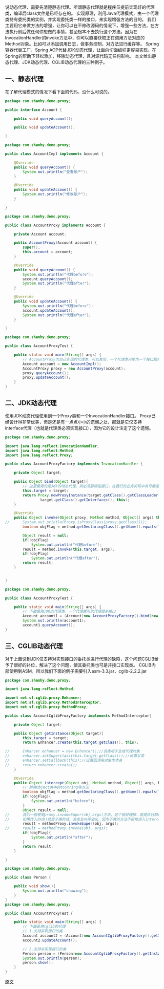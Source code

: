 说动态代理，需要先清楚静态代理。所谓静态代理就是程序员提前实现好的代理类，编译后class文件是已经存在的。
实现原理，利用Java代理模式，由一个代理类持有委托类的实例，并实现委托类一样的接口，来实现增强方法的目的。
我们主要用它来做方法的增强，让你可以在不修改源码的情况下，增强一些方法，在方法执行前后做任何你想做的事情，甚至根本不去执行这个方法。因为在InvocationHandler的invoke方法中，你可以直接获取正在调用方法对应的Method对象。比如可以添加调用日志，做事务控制，对方法进行缓存等。
Spring容器代替工厂，Spring AOP代替JDK动态代理，让面向切面编程更容易实现。在Spring的帮助下轻松添加，移除动态代理，且对源代码无任何影响。
本文给出静态代理、JDK动态代理、CGLIB动态代理的三种例子。
## 一、静态代理
在了解代理模式的情况下看下面的代码，没什么可说的。
```java
package com.shanhy.demo.proxy;

public interface Account {

    public void queryAccount();

    public void updateAccount();

}
```
```java
package com.shanhy.demo.proxy;

public class AccountImpl implements Account {

    @Override
    public void queryAccount() {
        System.out.println("查看账户");
    }

    @Override
    public void updateAccount() {
        System.out.println("修改账户");
    }

}
```
```java
package com.shanhy.demo.proxy;

public class AccountProxy implements Account {

    private Account account;

    public AccountProxy(Account account) {
        super();
        this.account = account;
    }

    @Override
    public void queryAccount() {
        System.out.println("代理before");
        account.queryAccount();
        System.out.println("代理after");
    }

    @Override
    public void updateAccount() {
        System.out.println("代理before");
        account.updateAccount();
        System.out.println("代理after");
    }

}
```
```java
package com.shanhy.demo.proxy;

public class AccountProxyTest {

    public static void main(String[] args) {
        // AccountProxy为自己实现的代理类，可以发现，一个代理类只能为一个接口服务。
        Account account = new AccountImpl();
        AccountProxy proxy = new AccountProxy(account);
        proxy.queryAccount();
        proxy.updateAccount();
    }
}
```
## 二、JDK动态代理
使用JDK动态代理使用到一个Proxy类和一个InvocationHandler接口。
Proxy已经设计得非常优美，但是还是有一点点小小的遗憾之处，那就是它仅支持interface代理（也就是代理类必须实现接口），因为它的设计注定了这个遗憾。
```java
package com.shanhy.demo.proxy;

import java.lang.reflect.InvocationHandler;
import java.lang.reflect.Method;
import java.lang.reflect.Proxy;

public class AccountProxyFactory implements InvocationHandler {

    private Object target;

    public Object bind(Object target){
        // 这里使用的是Jdk的动态代理，其必须要绑定接口，在我们的业务实现中有可能是没有基于接口是实现的。所以说这个缺陷cglib弥补了。
        this.target = target;
        return Proxy.newProxyInstance(target.getClass().getClassLoader(),
                target.getClass().getInterfaces(), this);
    }

    @Override
    public Object invoke(Object proxy, Method method, Object[] args) throws Throwable {
//      System.out.println(Proxy.isProxyClass(proxy.getClass()));
        boolean objFlag = method.getDeclaringClass().getName().equals("java.lang.Object");

        Object result = null;
        if(!objFlag)
            System.out.println("代理before");
        result = method.invoke(this.target, args);
        if(!objFlag)
            System.out.println("代理after");
        return result;
    }


}
```
```java
package com.shanhy.demo.proxy;

public class AccountProxyTest {

    public static void main(String[] args) {
        // 下面使用JDK的代理类，一个代理就可以代理很多接口
        Account account1 = (Account)new AccountProxyFactory().bind(new AccountImpl());
        System.out.println(account1);
        account1.queryAccount();
}
```
## 三、CGLIB动态代理
对于上面说到JDK仅支持对实现接口的委托类进行代理的缺陷，这个问题CGLIB给予了很好的补位，解决了这个问题，使其委托类也可是非接口实现类。
CGLIB内部使用到ASM，所以我们下面的例子需要引入asm-3.3.jar、cglib-2.2.2.jar
```java
package com.shanhy.demo.proxy;

import java.lang.reflect.Method;

import net.sf.cglib.proxy.Enhancer;
import net.sf.cglib.proxy.MethodInterceptor;
import net.sf.cglib.proxy.MethodProxy;

public class AccountCglibProxyFactory implements MethodInterceptor{

    private Object target;

    public Object getInstance(Object target){
        this.target = target;
        return Enhancer.create(this.target.getClass(), this);

//      Enhancer enhancer = new Enhancer();//该类用于生成代理对象
//      enhancer.setSuperclass(this.target.getClass());//设置父类
//      enhancer.setCallback(this);//设置回调用对象为本身
//      return enhancer.create();
    }

    @Override
    public Object intercept(Object obj, Method method, Object[] args, MethodProxy methodProxy) throws Throwable {
        // 排除Object类中的toString等方法
        boolean objFlag = method.getDeclaringClass().getName().equals("java.lang.Object");
        if(!objFlag){
            System.out.println("before");
        }
        Object result = null;
//      我们一般使用proxy.invokeSuper(obj,args)方法。这个很好理解，就是执行原始类的方法。还有一个方法proxy.invoke(obj,args)，这是执行生成子类的方法。
//      如果传入的obj就是子类的话，会发生内存溢出，因为子类的方法不挺地进入intercept方法，而这个方法又去调用子类的方法，两个方法直接循环调用了。
        result = methodProxy.invokeSuper(obj, args);
//      result = methodProxy.invoke(obj, args);
        if(!objFlag){
            System.out.println("after");
        }
        return result;
    }

}
```
```java
package com.shanhy.demo.proxy;

public class Person {

    public void show(){
        System.out.println("showing");
    }
}
package com.shanhy.demo.proxy;

public class AccountProxyTest {

    public static void main(String[] args) {
        // 下面是用cglib的代理
        // 1.支持实现接口的类
        Account account2 = (Account)new AccountCglibProxyFactory().getInstance(new AccountImpl());
        account2.updateAccount();

        // 2.支持未实现接口的类
        Person person = (Person)new AccountCglibProxyFactory().getInstance(new Person());
        System.out.println(person);
        person.show();
    }
}
```
[原文](https://yq.aliyun.com/articles/6668?spm=5176.100239.yqblog1.56.x3T4IG)
